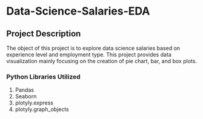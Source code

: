 # Data-Science-Salaries-EDA

## Project Description

The object of this project is to explore data science salaries based on experience level and employment type. This project provides data visualization mainly focusing on the creation of pie chart, bar, and box plots. 

### Python Libraries Utilized
1. Pandas
2. Seaborn
3. plotyly.express
4. plotyly.graph_objects
